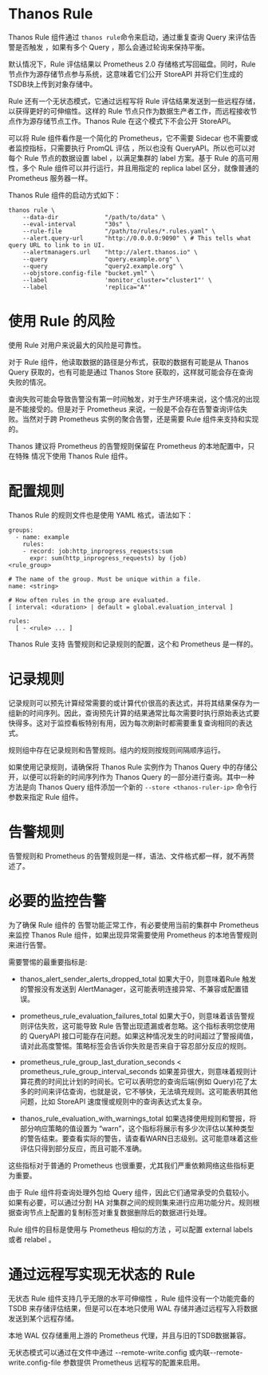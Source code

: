 # Thanos Rule

Thanos Rule 组件通过 `thanos rule`命令来启动，通过重复查询 Query 来评估告警是否触发 ，如果有多个 Query ，那么会通过轮询来保持平衡。

默认情况下，Rule 评估结果以 Prometheus 2.0 存储格式写回磁盘。同时，Rule 节点作为源存储节点参与系统，这意味着它们公开 StoreAPI 并将它们生成的TSDB块上传到对象存储中。

Rule 还有一个无状态模式，它通过远程写将 Rule 评估结果发送到一些远程存储，以获得更好的可伸缩性。这样的 Rule 节点只作为数据生产者工作，而远程接收节点作为源存储节点工作。Thanos Rule 在这个模式下不会公开 StoreAPI。

可以将 Rule 组件看作是一个简化的 Prometheus，它不需要 Sidecar 也不需要或者监控指标，只需要执行 PromQL 评估 ，所以也没有 QueryAPI。所以也可以对每个 Rule 节点的数据设置 label ，以满足集群的 label 方案。基于 Rule 的高可用性，多个 Rule 组件可以并行运行，并且用指定的 replica label 区分，就像普通的Prometheus 服务器一样。

Thanos Rule 组件的启动方式如下：

```
thanos rule \
    --data-dir             "/path/to/data" \
    --eval-interval        "30s" \
    --rule-file            "/path/to/rules/*.rules.yaml" \
    --alert.query-url      "http://0.0.0.0:9090" \ # This tells what query URL to link to in UI.
    --alertmanagers.url    "http://alert.thanos.io" \
    --query                "query.example.org" \
    --query                "query2.example.org" \
    --objstore.config-file "bucket.yml" \
    --label                'monitor_cluster="cluster1"' \
    --label                'replica="A"'
```

# 使用 Rule 的风险

使用 Rule 对用户来说最大的风险是可靠性。

对于 Rule 组件，他读取数据的路径是分布式，获取的数据有可能是从 Thanos Query 获取的，也有可能是通过 Thanos Store 获取的，这样就可能会存在查询失败的情况。

查询失败可能会导致告警没有第一时间触发，对于生产环境来说，这个情况的出现是不能接受的。但是对于 Prometheus 来说，一般是不会存在告警查询评估失败。当然对于跨 Prometheus 实例的聚合告警，还是需要 Rule 组件来支持和实现的。

Thanos 建议将 Prometheus 的告警规则保留在 Prometheus 的本地配置中，只在特殊 情况下使用 Thanos Rule 组件。

# 配置规则

Thanos Rule 的规则文件也是使用 YAML 格式，语法如下：

```
groups:
  - name: example
    rules:
    - record: job:http_inprogress_requests:sum
      expr: sum(http_inprogress_requests) by (job)
<rule_group>

# The name of the group. Must be unique within a file.
name: <string>

# How often rules in the group are evaluated.
[ interval: <duration> | default = global.evaluation_interval ]

rules:
  [ - <rule> ... ]
```

Thanos Rule 支持 告警规则和记录规则的配置，这个和 Prometheus 是一样的。

# 记录规则

记录规则可以预先计算经常需要的或计算代价很高的表达式，并将其结果保存为一组新的时间序列。因此，查询预先计算的结果通常比每次需要时执行原始表达式要快得多。这对于监控看板特别有用，因为每次刷新时都需要重复查询相同的表达式。

规则组中存在记录规则和告警规则。组内的规则按规则间隔顺序运行。

如果使用记录规则，请确保将 Thanos Rule 实例作为 Thanos Query 中的存储公开，以便可以将新的时间序列作为 Thanos Query 的一部分进行查询。其中一种方法是向 Thanos Query 组件添加一个新的 `--store <thanos-ruler-ip>` 命令行参数来指定 Rule 组件。

# 告警规则

告警规则和 Prometheus 的告警规则是一样，语法、文件格式都一样，就不再赘述了。


# 必要的监控告警
为了确保 Rule 组件的 告警功能正常工作，有必要使用当前的集群中 Prometheus 来监控 Thanos Rule 组件，如果出现异常需要使用 Prometheus 的本地告警规则来进行告警。

需要警惕的最重要指标是:

* thanos_alert_sender_alerts_dropped_total 如果大于0，则意味着Rule 触发的警报没有发送到 AlertManager，这可能表明连接异常、不兼容或配置错误。
  
* prometheus_rule_evaluation_failures_total 如果大于0，则意味着该告警规则评估失败，这可能导致 Rule 告警出现遗漏或者忽略。这个指标表明您使用的 QueryAPI 接口可能存在问题。如果这种情况发生的时间超过了警报阈值，请对此高度警惕。策略标签会告诉你失败是否来自于容忍部分反应的规则。


* prometheus_rule_group_last_duration_seconds < prometheus_rule_group_interval_seconds  如果差异很大，则意味着规则计算花费的时间比计划的时间长。它可以表明您的查询后端(例如 Query)花了太多的时间来评估查询，也就是说，它不够快，无法填充规则。这可能表明其他问题，比如 StoreAPI 速度慢或规则中的查询表达式太复杂。


* thanos_rule_evaluation_with_warnings_total 如果选择使用规则和警报，将部分响应策略的值设置为 “warn”，这个指标将展示有多少次评估以某种类型的警告结束。要查看实际的警告，请查看WARN日志级别。这可能意味着这些评估只得到部分反应，而且可能不准确。

这些指标对于普通的 Prometheus 也很重要，尤其我们严重依赖网络这些指标更为重要。

由于 Rule 组件将查询处理外包给 Query 组件，因此它们通常承受的负载较小。如果有必要，可以通过分割 HA 对集群之间的规则集来进行应用功能分片。规则根据查询节点上配置的复制标签对重复数据删除后的数据进行处理。

Rule 组件的目标是使用与 Prometheus 相似的方法 ，可以配置 external labels 或者 relabel 。

# 通过远程写实现无状态的 Rule

无状态 Rule 组件支持几乎无限的水平可伸缩性 ，Rule 组件没有一个功能完备的 TSDB 来存储评估结果，但是可以在本地只使用 WAL 存储并通过远程写入将数据发送到某个远程存储。

本地 WAL 仅存储重用上游的 Prometheus 代理，并且与旧的TSDB数据兼容。


无状态模式可以通过在文件中通过 --remote-write.config 或内联--remote-write.config-file 参数提供 Prometheus 远程写的配置来启用。
